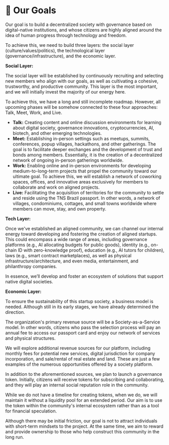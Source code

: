 # 🎯 Our Goals

Our goal is to build a decentralized society with governance based on digital-native institutions, and whose citizens are highly aligned around the idea of human progress through technology and freedom.

To achieve this, we need to build three layers: the social layer (culture/values/politics), the technological layer (governance/infrastructure), and the economic layer.

**Social Layer:**

The social layer will be established by continuously recruiting and selecting new members who align with our goals, as well as cultivating a cohesive, trustworthy, and productive community. This layer is the most important, and we will initially invest the majority of our energy here.

To achieve this, we have a long and still incomplete roadmap. However, all upcoming phases will be somehow connected to these four approaches: Talk, Meet, Work, and Live.

* **Talk:** Creating content and online discussion environments for learning about digital society, governance innovations, cryptocurrencies, AI, biotech, and other emerging technologies.
* **Meet:** Establishing in-person settings such as meetups, summits, conferences, popup villages, hackathons, and other gatherings. The goal is to facilitate deeper exchanges and the development of trust and bonds among members. Essentially, it is the creation of a decentralized network of ongoing in-person gatherings worldwide.
* **Work:** Enabling online and in-person environments for developing medium-to-long-term projects that propel the community toward our ultimate goal. To achieve this, we will establish a network of coworking spaces, offices, and innovative areas exclusively for members to collaborate and work on aligned projects.
* **Live:** Facilitating the acquisition of territories for the community to settle and reside using the TNS Brazil passport. In other words, a network of villages, condominiums, cottages, and small towns worldwide where members can move, stay, and own property.

**Tech Layer:**

Once we've established an aligned community, we can channel our internal energy toward developing and fostering the creation of aligned startups. This could encompass a wide range of areas, including governance platforms (e.g., AI allocating budgets for public goods), identity (e.g., on-chain ID with zero-knowledge proof), education (e.g., AI tutors for children), laws (e.g., smart contract marketplaces), as well as physical infrastructure/architecture, and even media, entertainment, and philanthropy companies.

In essence, we’ll develop and foster an ecosystem of solutions that support native digital societies.

**Economic Layer:**

To ensure the sustainability of this startup society, a business model is needed. Although still in its early stages, we have already determined the direction.

The organization's primary revenue source will be a Society-as-a-Service model. In other words, citizens who pass the selection process will pay an annual fee to access our passport card and enjoy our network of services and physical structures.

We will explore additional revenue sources for our platform, including monthly fees for potential new services, digital jurisdiction for company incorporation, and sale/rental of real estate and land. These are just a few examples of the numerous opportunities offered by a society platform.

In addition to the aforementioned sources, we plan to launch a governance token. Initially, citizens will receive tokens for subscribing and collaborating, and they will play an internal social reputation role in the community.

While we do not have a timeline for creating tokens, when we do, we will maintain it without a liquidity pool for an extended period. Our aim is to use the token within the community's internal ecosystem rather than as a tool for financial speculation.

Although there may be initial friction, our goal is not to attract individuals with short-term mindsets to the project. At the same time, we aim to reward and provide ownership to those who help construct this community in the long run.
